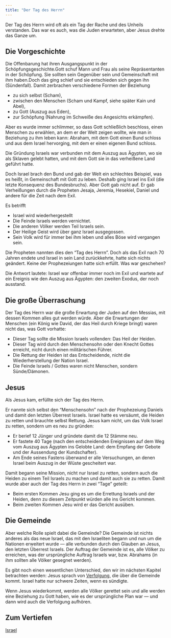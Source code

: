 ```yaml
---
title: "Der Tag des Herrn"
---
```


Der Tag des Herrn wird oft als ein Tag der Rache und des Unheils verstanden. Das war es auch, was die Juden erwarteten, aber Jesus drehte das Ganze um.

## Die Vorgeschichte

<a name="b8d9"></a>
Die Offenbarung hat ihren Ausgangspunkt in der Schöpfungsgeschichte.Gott schuf Mann und Frau als seine Repräsentanten in der Schöpfung. Sie sollten sein Gegenüber sein und Gemeinschaft mit ihm haben.Doch das ging schief und sie entschieden sich gegen ihn (Sündenfall). Damit zerbrachen verschiedene Formen der Beziehung

- zu sich selbst (Scham),
- zwischen den Menschen (Scham und Kampf, siehe später Kain und Abel),
- zu Gott (Auszug aus Eden),
- zur Schöpfung (Nahrung im Schweiße des Angesichts erkämpfen).

Aber es wurde immer schlimmer, so dass Gott schließlich beschloss, einen Menschen zu erwählen, an dem er der Welt zeigen wollte, wie man in Beziehung zu ihm leben kann: Abraham, mit dem Gott einen Bund schloss und aus dem Israel hervorging, mit dem er einen eigenen Bund schloss.

Die Gründung Israels war verbunden mit dem Auszug aus Ägypten, wo sie als Sklaven gelebt hatten, und mit dem Gott sie in das verheißene Land geführt hatte.

Doch Israel brach den Bund und gab der Welt ein schlechtes Beispiel, was es heißt, in Gemeinschaft mit Gott zu leben. Deshalb ging Israel ins Exil (die letzte Konsequenz des Bundesbruchs). Aber Gott gab nicht auf. Er gab Verheißungen durch die Propheten Jesaja, Jeremia, Hesekiel, Daniel und andere für die Zeit nach dem Exil.

Es betrifft

- Israel wird wiederhergestellt
- Die Feinde Israels werden vernichtet.
- Die anderen Völker werden Teil Israels sein.
- Der Heilige Geist wird über ganz Israel ausgegossen.
- Sein Volk wird für immer bei ihm leben und alles Böse wird vergangen sein.

Die Propheten nannten dies den “Tag des Herrn”. Doch als das Exil nach 70 Jahren endete und Israel in sein Land zurückkehrte, hatte sich nichts geändert. Keine der Prophezeiungen hatte sich erfüllt. Was war geschehen?

Die Antwort lautete: Israel war offenbar immer noch im Exil und wartete auf ein Ereignis wie den Auszug aus Ägypten: den zweiten Exodus, der noch ausstand.

## Die große Überraschung

<a name="9b7f"></a>
Der Tag des Herrn war die große Erwartung der Juden auf den Messias, mit dessen Kommen alles gut werden würde. Aber die Erwartungen der Menschen (ein König wie David, der das Heil durch Kriege bringt) waren nicht das, was Gott vorhatte:

- Dieser Tag sollte die Mission Israels vollenden: Das Heil der Heiden.
- Dieser Tag wird durch den Menschensohn oder den Knecht Gottes erreicht, nicht durch einen militärischen Führer.
- Die Rettung der Heiden ist das Entscheidende, nicht die Wiederherstellung der Nation Israel.
- Die Feinde Israels / Gottes waren nicht Menschen, sondern Sünde/Dämonen.

## Jesus

<a name="f315"></a>
Als Jesus kam, erfüllte sich der Tag des Herrn.

Er nannte sich selbst den “Menschensohn” nach der Prophezeiung Daniels und damit den letzten Überrest Israels. Israel hatte es versäumt, die Heiden zu retten und brauchte selbst Rettung. Jesus kam nicht, um das Volk Israel zu retten, sondern um es neu zu gründen:

- Er berief 12 Jünger und gründete damit die 12 Stämme neu.
- Er fastete 40 Tage (nach den entscheidenden Ereignissen auf dem Weg vom Auszug aus Ägypten ins Gelobte Land: dem Empfang der Gebote und der Aussendung der Kundschafter).
- Am Ende seines Fastens überwand er alle Versuchungen, an denen Israel beim Auszug in der Wüste gescheitert war.

Damit begann seine Mission, nicht nur Israel zu retten, sondern auch die Heiden zu einem Teil Israels zu machen und damit auch sie zu retten. Damit wurde aber auch der Tag des Herrn in zwei “Tage” geteilt:

- Beim ersten Kommen Jesu ging es um die Errettung Israels und der Heiden, denn zu diesem Zeitpunkt würden alle ins Gericht kommen.
- Beim zweiten Kommen Jesu wird er das Gericht ausüben.

## Die Gemeinde

<a name="9e32"></a>
Aber welche Rolle spielt dabei die Gemeinde? Die Gemeinde ist nichts anderes als das neue Israel, das mit den Israeliten begann und nun um die Nationen erweitert wurde — alle verbunden durch den Glauben an Jesus, den letzten Überrest Israels. Der Auftrag der Gemeinde ist es, alle Völker zu erreichen, was der ursprüngliche Auftrag Israels war, bzw. Abrahams (in ihm sollten alle Völker gesegnet werden).

Es gibt noch einen wesentlichen Unterschied, den wir im nächsten Kapitel betrachten werden: Jesus sprach von [Verfolgung](https://www.bibleserver.com/SLT/Johannes15%2C20), die über die Gemeinde kommt. Israel hatte nur schwere Zeiten, wenn es sündigte.

Wenn Jesus wiederkommt, werden alle Völker gerettet sein und alle werden eine Beziehung zu Gott haben, wie es der ursprüngliche Plan war — und dann wird auch die Verfolgung aufhören.

## Zum Vertiefen

<a name="6992"></a>
[Israel](../../../../background/israel/expl/who-is-israel)

